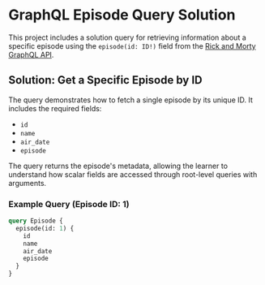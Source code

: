 # GraphQL Episode Query Solution

This project includes a solution query for retrieving information about a specific episode using the `episode(id: ID!)` field from the [Rick and Morty GraphQL API](https://rickandmortyapi.com/graphql).

## Solution: Get a Specific Episode by ID

The query demonstrates how to fetch a single episode by its unique ID. It includes the required fields:

- `id`
- `name`
- `air_date`
- `episode`

The query returns the episode's metadata, allowing the learner to understand how scalar fields are accessed through root-level queries with arguments.

### Example Query (Episode ID: 1)

```graphql
query Episode {
  episode(id: 1) {
    id
    name
    air_date
    episode
  }
}
